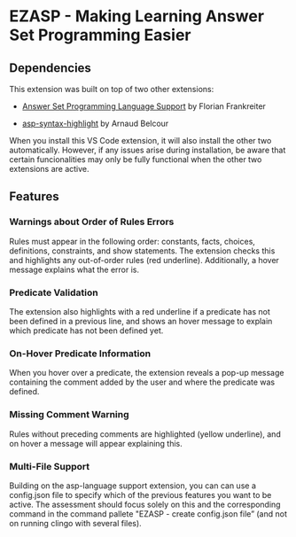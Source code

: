 # EZASP - Making Learning Answer Set Programming Easier

## Dependencies
This extension was built on top of two other extensions:

- [Answer Set Programming Language Support](https://marketplace.visualstudio.com/items?itemName=ffrankreiter.answer-set-programming-language-support) by Florian Frankreiter

- [asp-syntax-highlight](https://marketplace.visualstudio.com/items?itemName=abelcour.asp-syntax-highlight) by Arnaud Belcour

When you install this VS Code extension, it will also install the other two automatically. However, if any issues arise during installation, be aware that certain funcionalities may only be fully functional when the other two extensions are active.

## Features

### Warnings about Order of Rules Errors

Rules must appear in the following order: constants, facts, choices, definitions, constraints, and show statements. The extension checks this and highlights any out-of-order rules (red underline). Additionally, a hover message explains what the error is.

### Predicate Validation

The extension also highlights with a red underline if a predicate has not been defined in a previous line, and shows an hover message to explain which predicate has not been defined yet.

### On-Hover Predicate Information

When you hover over a predicate, the extension reveals a pop-up message containing the comment added by the user and where the predicate was defined.

### Missing Comment Warning

Rules without preceding comments are highlighted (yellow underline), and on hover a message will appear explaining this.

### Multi-File Support

Building on the asp-language support extension, you can can use a config.json file to specify which of the previous features you want to be active. The assessment should focus solely on this and the corresponding command in the command pallete "EZASP - create config.json file” (and not on running clingo with several files).